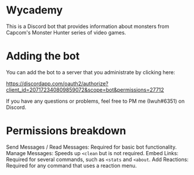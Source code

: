 # Wycademy
This is a Discord bot that provides information about monsters from Capcom's Monster Hunter series of video games.

# Adding the bot

You can add the bot to a server that you administrate by clicking here:

https://discordapp.com/oauth2/authorize?client_id=207172340809859072&scope=bot&permissions=27712

If you have any questions or problems, feel free to PM me (Iwuh#6351) on Discord.

# Permissions breakdown

Send Messages / Read Messages: Required for basic bot functionality.
Manage Messages: Speeds up `<clean` but is not required.
Embed Links: Required for several commands, such as `<stats` and `<about`.
Add Reactions: Required for any command that uses a reaction menu.
